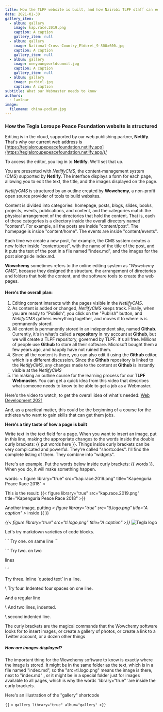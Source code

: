 ```yaml
---
title: How the TLPF website is built, and how Nairobi TLPF staff can edit it
date: 2021-01-30
gallery_item:
  - album: gallery
    image: kap.race.2019.png
    caption: A caption
    gallery_item: null
  - album: gallery
    image: National-Cross-Country_Eldoret_9-800x600.jpg
    caption: A caption
    gallery_item: null
  - album: gallery
    image: oneyoungworldsummit.jpg
    caption: A caption
    gallery_item: null
  - album: gallery
    image: purbiel.jpg
    caption: A caption
subtitle: What our Webmaster needs to know
authors:
  - lamloar
image:
  filename: china-podium.jpg
---
```

### How the **Tegla Loroupe Peace Foundation** website is structured

Editing is in the cloud, supported by our web publishing partner, **Netlify**. That's why our current web address is [https://teglaloroupepeacefoundation.netlify.app](https://teglaloroupepeacefoundation.netlify.app/)/

To access the editor, you log in to **Netlify**.  We'll set that up.

You are presented with *NetlifyCMS*, the content-management system  (CMS) supported by **Netlify**.  The interface displays a form for each page, allowing you to edit the text, the title, and the images displayed on the page.

*NetlifyCMS* is structured by an outline created by **Wowchemy**, a non-profit open source provider of tools to build websites. 

Content is divided into categories: homepage, posts, blogs, slides, books, projects, events, publications, and content, and the categories match the physical arrangement of the directories that hold the content.  That is, each of these categories is a directory inside the overall directory named "content".  For example, all the posts are inside "content/post".  The homepage is inside "content/home". The events are inside "content/events".

Each time we create a new post, for example, the CMS system creates a new folder inside "content/post", with the name of the title of the post, and it puts the text of the post in a file named "index.md", and the images for the post alongside index.md.

**Wowchemy** sometimes refers to the online editing system as "*Wowchemy CMS*", because they designed the structure, the arrangement of directories and folders that hold the content, and the software tools to create the web pages.

#### Here's the overall plan:

1. Editing content interacts with the pages visible in the *NetlifyCMS*.
2. As content is added or changed, *NetlifyCMS* keeps track. Finally, when you are ready to "Publish", you click on the "Publish" button, and *NetlifyCMS* gathers everything together, and moves it to where is is permanently stored.
3. All content is permanently stored in an independent site, named **Github.** Currently, it's in what's called a **repository** in my account at **Github**, but we will create a TLPF repository, governed by TLPF. It's all free.  Millions of people use **Github** to store all their software. Microsoft bought them a few years ago, and happily have not ruined them.
4. Since all the content is there, you can also edit it using the **Github** editor, which is a different discussion.  Since the **Github** repository is linked to the *NetlifyCMS*, any changes made to the content at **Github** is instantly visible at the *NetlifyCMS*
5. I'm making an outline course for the learning process for our **TLPF Webmaster.** You can get a quick idea from this video that describes what someone needs to know to be able to get a job as a Webmaster.

Here's the video to watch, to get the overall idea of what's needed: [Web Development 2021](https://www.youtube.com/watch?v=VfGW0Qiy2I0&ab_channel=TraversyMedia)

And, as a practical matter, this could be the beginning of a course for the athletes who want to gain skills that can get them jobs.

**Here's a tiny taste of how a page is built**

Write text in the text field for a page.  When you want to insert an image, put in this line, making the appropriate changes to the words inside the double curly brackets: {{ put words here  }}. Things  inside curly brackets can be very complicated and powerful.  They're called "shortcodes".   I'll find the complete listing of them.  They combine into "widgets". 

Here's an  example. Put the words below inside curly brackets: {{ words }}. When you do, it will make something happen.  

words: < figure library="true" src="kap.race.2019.png" title="Kapenguria Peace Race 2018" >

This  is the result: {{< figure library="true" src="kap.race.2019.png" title="Kapenguria Peace Race 2018" >}}

Another  image, putting *< figure library="true" src="tl.logo.png" title="A caption" >* inside {{ }}

*{{< figure library="true" src="tl.logo.png" title="A caption" >}}*
![Tegla logo](/tl.logo.png "Tegla Running")

<hl>

Let's try markdown varieties of code blocks.

\`\`\` Try one. on same line \`\`\`

\`\``  Try two. on two

lines

\`\``

Try three.  Inline \`quoted text\` in a line.



\    Try four.  Indented four spaces  on one line. 

And a regular line

\    And two lines, indented.

\    second indented line.



The curly brackets are the magical commands that the Wowchemy software looks for to insert images, or create a gallery of photos, or create a link to a Twitter account, or a dozen other things 

##### How are images displayed?

The important thing for the Wowchemy software to know is exactly where the image is stored. It might be in the same folder as the text, which is in a file named "index.md", so the "src=tl.logo.png" means the image is there, next to "index.md" , or it might be in a special folder just for images available to all pages, which is why the words 'library="true" 'are inside the curly brackets.

Here's an  illustration of the  "gallery" shortcode

`{{` `< gallery library="true" album="gallery" >}}`